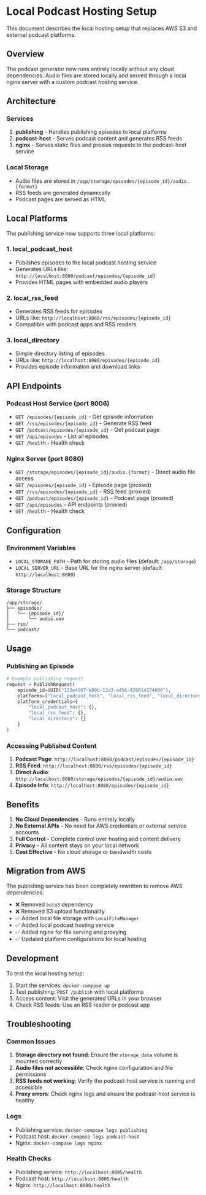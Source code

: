 # Local Podcast Hosting Setup

This document describes the local hosting setup that replaces AWS S3 and external podcast platforms.

## Overview

The podcast generator now runs entirely locally without any cloud dependencies. Audio files are stored locally and served through a local nginx server with a custom podcast hosting service.

## Architecture

### Services

1. **publishing** - Handles publishing episodes to local platforms
2. **podcast-host** - Serves podcast content and generates RSS feeds
3. **nginx** - Serves static files and proxies requests to the podcast-host service

### Local Storage

- Audio files are stored in `/app/storage/episodes/{episode_id}/audio.{format}`
- RSS feeds are generated dynamically
- Podcast pages are served as HTML

## Local Platforms

The publishing service now supports three local platforms:

### 1. local_podcast_host
- Publishes episodes to the local podcast hosting service
- Generates URLs like: `http://localhost:8080/podcast/episodes/{episode_id}`
- Provides HTML pages with embedded audio players

### 2. local_rss_feed
- Generates RSS feeds for episodes
- URLs like: `http://localhost:8080/rss/episodes/{episode_id}`
- Compatible with podcast apps and RSS readers

### 3. local_directory
- Simple directory listing of episodes
- URLs like: `http://localhost:8080/episodes/{episode_id}`
- Provides episode information and download links

## API Endpoints

### Podcast Host Service (port 8006)

- `GET /episodes/{episode_id}` - Get episode information
- `GET /rss/episodes/{episode_id}` - Generate RSS feed
- `GET /podcast/episodes/{episode_id}` - Get podcast page
- `GET /api/episodes` - List all episodes
- `GET /health` - Health check

### Nginx Server (port 8080)

- `GET /storage/episodes/{episode_id}/audio.{format}` - Direct audio file access
- `GET /episodes/{episode_id}` - Episode page (proxied)
- `GET /rss/episodes/{episode_id}` - RSS feed (proxied)
- `GET /podcast/episodes/{episode_id}` - Podcast page (proxied)
- `GET /api/episodes` - API endpoints (proxied)
- `GET /health` - Health check

## Configuration

### Environment Variables

- `LOCAL_STORAGE_PATH` - Path for storing audio files (default: `/app/storage`)
- `LOCAL_SERVER_URL` - Base URL for the nginx server (default: `http://localhost:8080`)

### Storage Structure

```
/app/storage/
├── episodes/
│   └── {episode_id}/
│       └── audio.wav
├── rss/
└── podcast/
```

## Usage

### Publishing an Episode

```python
# Example publishing request
request = PublishRequest(
    episode_id=UUID("123e4567-e89b-12d3-a456-426614174000"),
    platforms=["local_podcast_host", "local_rss_feed", "local_directory"],
    platform_credentials={
        "local_podcast_host": {},
        "local_rss_feed": {},
        "local_directory": {}
    }
)
```

### Accessing Published Content

1. **Podcast Page**: `http://localhost:8080/podcast/episodes/{episode_id}`
2. **RSS Feed**: `http://localhost:8080/rss/episodes/{episode_id}`
3. **Direct Audio**: `http://localhost:8080/storage/episodes/{episode_id}/audio.wav`
4. **Episode Info**: `http://localhost:8080/episodes/{episode_id}`

## Benefits

1. **No Cloud Dependencies** - Runs entirely locally
2. **No External APIs** - No need for AWS credentials or external service accounts
3. **Full Control** - Complete control over hosting and content delivery
4. **Privacy** - All content stays on your local network
5. **Cost Effective** - No cloud storage or bandwidth costs

## Migration from AWS

The publishing service has been completely rewritten to remove AWS dependencies:

- ❌ Removed `boto3` dependency
- ❌ Removed S3 upload functionality
- ✅ Added local file storage with `LocalFileManager`
- ✅ Added local podcast hosting service
- ✅ Added nginx for file serving and proxying
- ✅ Updated platform configurations for local hosting

## Development

To test the local hosting setup:

1. Start the services: `docker-compose up`
2. Test publishing: `POST /publish` with local platforms
3. Access content: Visit the generated URLs in your browser
4. Check RSS feeds: Use an RSS reader or podcast app

## Troubleshooting

### Common Issues

1. **Storage directory not found**: Ensure the `storage_data` volume is mounted correctly
2. **Audio files not accessible**: Check nginx configuration and file permissions
3. **RSS feeds not working**: Verify the podcast-host service is running and accessible
4. **Proxy errors**: Check nginx logs and ensure the podcast-host service is healthy

### Logs

- Publishing service: `docker-compose logs publishing`
- Podcast host: `docker-compose logs podcast-host`
- Nginx: `docker-compose logs nginx`

### Health Checks

- Publishing service: `http://localhost:8005/health`
- Podcast host: `http://localhost:8006/health`
- Nginx: `http://localhost:8080/health`
